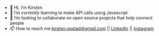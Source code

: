 - 👋 Hi, I’m Kirsten
- 🌱 I’m currently learning to make API calls using Javascript
- 💞️ I’m looking to collaborate on open source projects that help connect people
- 📫 How to reach me kirsten.opstad@gmail.com || [LinkedIn](https://www.linkedin.com/in/kirstenopstad/) || [Instagram](https://www.instagram.com/kirstenopstad/)

<!---
kirstenopstad/kirstenopstad is a ✨ special ✨ repository because its `README.md` (this file) appears on your GitHub profile.
You can click the Preview link to take a look at your changes.
--->
